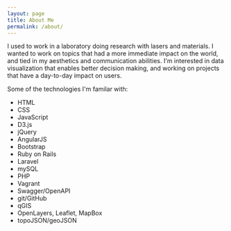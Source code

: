 ```yaml
---
layout: page
title: About Me
permalink: /about/
---
```

I used to work in a laboratory doing research with lasers and materials.  I wanted to work on topics that had a more immediate impact on the world, and tied in my aesthetics and communication abilities.  I'm interested in data visualization that enables better decision making, and working on projects that have a day-to-day impact on users.

Some of the technologies I'm familar with:

* HTML
* CSS
* JavaScript
* D3.js
* jQuery
* AngularJS
* Bootstrap
* Ruby on Rails
* Laravel
* mySQL
* PHP
* Vagrant
* Swagger/OpenAPI
* git/GitHub
* qGIS
* OpenLayers, Leaflet, MapBox
* topoJSON/geoJSON